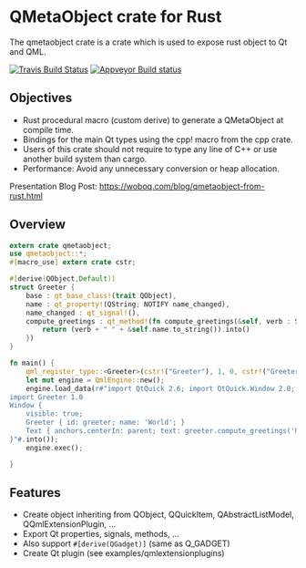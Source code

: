 # QMetaObject crate for Rust

The qmetaobject crate is a crate which is used to expose rust object to Qt and QML.

[![Travis Build Status](https://travis-ci.org/woboq/qmetaobject-rs.svg?branch=master)](https://travis-ci.org/woboq/qmetaobject-rs)
[![Appveyor Build status](https://ci.appveyor.com/api/projects/status/8l5te3wlj2ie4njc/branch/master?svg=true)](https://ci.appveyor.com/project/ogoffart/qmetaobject-rs/branch/master)


## Objectives

 - Rust procedural macro (custom derive) to generate a QMetaObject at compile time.
 - Bindings for the main Qt types using the cpp! macro from the cpp crate.
 - Users of this crate should not require to type any line of C++ or use another build system than cargo.
 - Performance: Avoid any unnecessary conversion or heap allocation.

 Presentation Blog Post: https://woboq.com/blog/qmetaobject-from-rust.html

## Overview

```rust
extern crate qmetaobject;
use qmetaobject::*;
#[macro_use] extern crate cstr;

#[derive(QObject,Default)]
struct Greeter {
    base : qt_base_class!(trait QObject),
    name : qt_property!(QString; NOTIFY name_changed),
    name_changed : qt_signal!(),
    compute_greetings : qt_method!(fn compute_greetings(&self, verb : String) -> QString {
        return (verb + " " + &self.name.to_string()).into()
    })
}

fn main() {
    qml_register_type::<Greeter>(cstr!("Greeter"), 1, 0, cstr!("Greeter"));
    let mut engine = QmlEngine::new();
    engine.load_data(r#"import QtQuick 2.6; import QtQuick.Window 2.0;
import Greeter 1.0
Window {
    visible: true;
    Greeter { id: greeter; name: 'World'; }
    Text { anchors.centerIn: parent; text: greeter.compute_greetings('hello'); }
}"#.into());
    engine.exec();

}
```

## Features

 - Create object inheriting from QObject, QQuickItem, QAbstractListModel, QQmlExtensionPlugin, ...
 - Export Qt properties, signals, methods, ...
 - Also support `#[derive(QGadget)]` (same as Q_GADGET)
 - Create Qt plugin (see examples/qmlextensionplugins)
